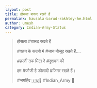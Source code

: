 ```yaml
---
layout: post
title: हौसला बारूद रखते हैं 
permalink: hausala-barud-rakhtey-he.html
author: umesh
category: Indian-Army-Status
---
```

> हौसला #बारूद रखते हैं 
> 
> #वतन के कदमो मे #जान मौजूद रखते हैं....
> 
> #हस्ती तक मिटा दे #दुशमन की
> 
> हम #फौजी है फौलादी #जिगर रखते हैं।
> 
> #जयहिंद 🇮🇳🙏 #Indian_Army 🚩
